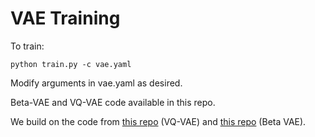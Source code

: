 # VAE Training

To train:

```
python train.py -c vae.yaml
```

Modify arguments in vae.yaml as desired.

Beta-VAE and VQ-VAE code available in this repo.

We build on the code from [this repo](https://github.com/nadavbh12/VQ-VAE) (VQ-VAE) and [this repo](https://github.com/AntixK/PyTorch-VAE) (Beta VAE).

